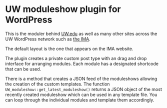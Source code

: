 # UW moduleshow plugin for WordPress

This is the moduler behind [UW.edu](http://uw.edu) as well as many other sites across the UW WordPress network 
such as [the IMA](http://uw.edu/ima). 

The default layout is the one that appears on the IMA website. 


The plugin creates a private custom post type with an drag and drop interface for arranging modules. 
Each module has a designated shortcode that can be used.


There is a method that creates a JSON feed of the moduleshows allowing the creation of the custom templates.
The function `UW_moduleshow::get_latest_moduleshow()` returns a JSON object of the most recently created moduleshow 
which can be used in any template file. You can loop through the individual modules and template them accordingly. 
